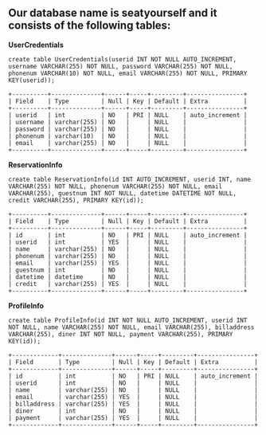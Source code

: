 ## Our database name is seatyourself and it consists of the following tables:

**UserCredentials**

``create table UserCredentials(userid INT NOT NULL AUTO_INCREMENT, username VARCHAR(255) NOT NULL, password VARCHAR(255) NOT NULL, phonenum VARCHAR(10) NOT NULL, email VARCHAR(255) NOT NULL, PRIMARY KEY(userid));``
```
+----------+--------------+------+-----+---------+----------------+
| Field    | Type         | Null | Key | Default | Extra          |
+----------+--------------+------+-----+---------+----------------+
| userid   | int          | NO   | PRI | NULL    | auto_increment |
| username | varchar(255) | NO   |     | NULL    |                |
| password | varchar(255) | NO   |     | NULL    |                |
| phonenum | varchar(10)  | NO   |     | NULL    |                |
| email    | varchar(255) | NO   |     | NULL    |                |
+----------+--------------+------+-----+---------+----------------+
```
**ReservationInfo**

``create table ReservationInfo(id INT AUTO_INCREMENT, userid INT, name VARCHAR(255) NOT NULL, phonenum VARCHAR(255) NOT NULL, email VARCHAR(255), guestnum INT NOT NULL, datetime DATETIME NOT NULL, credit VARCHAR(255), PRIMARY KEY(id));``
```
+----------+--------------+------+-----+---------+----------------+
| Field    | Type         | Null | Key | Default | Extra          |
+----------+--------------+------+-----+---------+----------------+
| id       | int          | NO   | PRI | NULL    | auto_increment |
| userid   | int          | YES  |     | NULL    |                |
| name     | varchar(255) | NO   |     | NULL    |                |
| phonenum | varchar(255) | NO   |     | NULL    |                |
| email    | varchar(255) | YES  |     | NULL    |                |
| guestnum | int          | NO   |     | NULL    |                |
| datetime | datetime     | NO   |     | NULL    |                |
| credit   | varchar(255) | YES  |     | NULL    |                |
+----------+--------------+------+-----+---------+----------------+
```
**ProfileInfo**

``create table ProfileInfo(id INT NOT NULL AUTO_INCREMENT, userid INT NOT NULL, name VARCHAR(255) NOT NULL, email VARCHAR(255), billaddress VARCHAR(255), diner INT NOT NULL, payment VARCHAR(255), PRIMARY KEY(id));``
```
+-------------+--------------+------+-----+---------+----------------+
| Field       | Type         | Null | Key | Default | Extra          |
+-------------+--------------+------+-----+---------+----------------+
| id          | int          | NO   | PRI | NULL    | auto_increment |
| userid      | int          | NO   |     | NULL    |                |
| name        | varchar(255) | NO   |     | NULL    |                |
| email       | varchar(255) | YES  |     | NULL    |                |
| billaddress | varchar(255) | YES  |     | NULL    |                |
| diner       | int          | NO   |     | NULL    |                |
| payment     | varchar(255) | YES  |     | NULL    |                |
+-------------+--------------+------+-----+---------+----------------+
```
